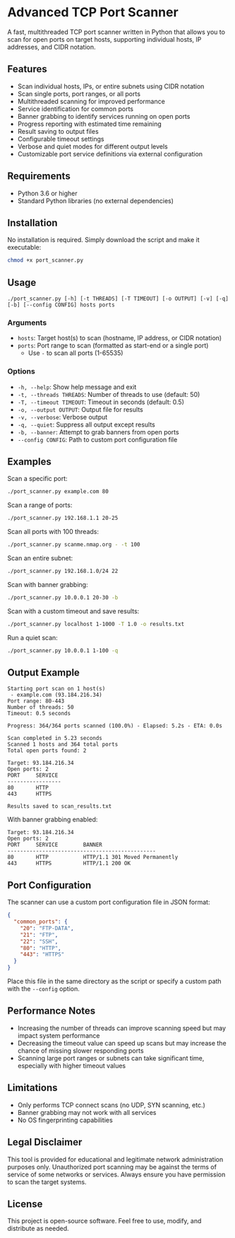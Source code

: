 # Advanced TCP Port Scanner

A fast, multithreaded TCP port scanner written in Python that allows you to scan for open ports on target hosts, supporting individual hosts, IP addresses, and CIDR notation.

## Features

- Scan individual hosts, IPs, or entire subnets using CIDR notation
- Scan single ports, port ranges, or all ports
- Multithreaded scanning for improved performance
- Service identification for common ports
- Banner grabbing to identify services running on open ports
- Progress reporting with estimated time remaining
- Result saving to output files
- Configurable timeout settings
- Verbose and quiet modes for different output levels
- Customizable port service definitions via external configuration

## Requirements

- Python 3.6 or higher
- Standard Python libraries (no external dependencies)

## Installation

No installation is required. Simply download the script and make it executable:

```bash
chmod +x port_scanner.py
```

## Usage

```
./port_scanner.py [-h] [-t THREADS] [-T TIMEOUT] [-o OUTPUT] [-v] [-q] [-b] [--config CONFIG] hosts ports
```

### Arguments

- `hosts`: Target host(s) to scan (hostname, IP address, or CIDR notation)
- `ports`: Port range to scan (formatted as start-end or a single port)
  - Use `-` to scan all ports (1-65535)

### Options

- `-h, --help`: Show help message and exit
- `-t, --threads THREADS`: Number of threads to use (default: 50)
- `-T, --timeout TIMEOUT`: Timeout in seconds (default: 0.5)
- `-o, --output OUTPUT`: Output file for results
- `-v, --verbose`: Verbose output
- `-q, --quiet`: Suppress all output except results
- `-b, --banner`: Attempt to grab banners from open ports
- `--config CONFIG`: Path to custom port configuration file

## Examples

Scan a specific port:
```bash
./port_scanner.py example.com 80
```

Scan a range of ports:
```bash
./port_scanner.py 192.168.1.1 20-25
```

Scan all ports with 100 threads:
```bash
./port_scanner.py scanme.nmap.org - -t 100
```

Scan an entire subnet:
```bash
./port_scanner.py 192.168.1.0/24 22
```

Scan with banner grabbing:
```bash
./port_scanner.py 10.0.0.1 20-30 -b
```

Scan with a custom timeout and save results:
```bash
./port_scanner.py localhost 1-1000 -T 1.0 -o results.txt
```

Run a quiet scan:
```bash
./port_scanner.py 10.0.0.1 1-100 -q
```

## Output Example

```
Starting port scan on 1 host(s)
 - example.com (93.184.216.34)
Port range: 80-443
Number of threads: 50
Timeout: 0.5 seconds

Progress: 364/364 ports scanned (100.0%) - Elapsed: 5.2s - ETA: 0.0s

Scan completed in 5.23 seconds
Scanned 1 hosts and 364 total ports
Total open ports found: 2

Target: 93.184.216.34
Open ports: 2
PORT     SERVICE
-----------------
80       HTTP
443      HTTPS

Results saved to scan_results.txt
```

With banner grabbing enabled:
```
Target: 93.184.216.34
Open ports: 2
PORT     SERVICE        BANNER
-----------------------------------------------
80       HTTP           HTTP/1.1 301 Moved Permanently
443      HTTPS          HTTP/1.1 200 OK
```

## Port Configuration

The scanner can use a custom port configuration file in JSON format:

```json
{
  "common_ports": {
    "20": "FTP-DATA",
    "21": "FTP",
    "22": "SSH",
    "80": "HTTP",
    "443": "HTTPS"
  }
}
```

Place this file in the same directory as the script or specify a custom path with the `--config` option.

## Performance Notes

- Increasing the number of threads can improve scanning speed but may impact system performance
- Decreasing the timeout value can speed up scans but may increase the chance of missing slower responding ports
- Scanning large port ranges or subnets can take significant time, especially with higher timeout values

## Limitations

- Only performs TCP connect scans (no UDP, SYN scanning, etc.)
- Banner grabbing may not work with all services
- No OS fingerprinting capabilities

## Legal Disclaimer

This tool is provided for educational and legitimate network administration purposes only. Unauthorized port scanning may be against the terms of service of some networks or services. Always ensure you have permission to scan the target systems.

## License

This project is open-source software. Feel free to use, modify, and distribute as needed.
